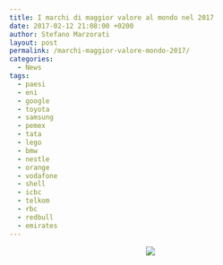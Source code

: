 ```yaml
---
title: I marchi di maggior valore al mondo nel 2017
date: 2017-02-12 21:08:00 +0200
author: Stefano Marzorati
layout: post
permalink: /marchi-maggior-valore-mondo-2017/
categories:
  - News
tags:
  - paesi
  - eni
  - google
  - toyota
  - samsung
  - pemex
  - tata
  - lego
  - bmw
  - nestle
  - orange
  - vodafone
  - shell
  - icbc
  - telkom
  - rbc
  - redbull
  - emirates
---
```

<p align="center">
  <img src="https://c1.staticflickr.com/3/2393/32022049714_619038e925_o.jpg">
</p>